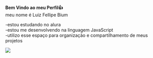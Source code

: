 **Bem Vindo ao meu Perfil👍**                           
meu nome é Luiz Fellipe Bium


-estou estudando no alura        
-estou me desenvolvendo na linguagem JavaScript          
-utilizo esse espaço para organização e compartilhamento de meus projetos

![](https://media1.tenor.com/m/6gyrxSblf3wAAAAd/rony.gif)
